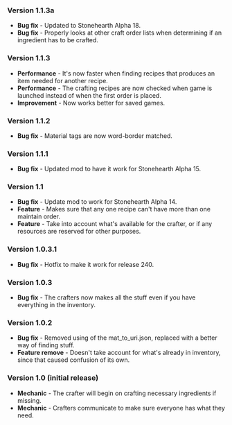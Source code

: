 ### Version 1.1.3a

- **Bug fix** - Updated to Stonehearth Alpha 18.
- **Bug fix** - Properly looks at other craft order lists when determining if an ingredient has to be crafted.

### Version 1.1.3

- **Performance** - It's now faster when finding recipes that produces an item needed for another recipe.
- **Performance** - The crafting recipes are now checked when game is launched instead of when the first order is placed.
- **Improvement** - Now works better for saved games.


### Version 1.1.2

- **Bug fix** - Material tags are now word-border matched.


### Version 1.1.1

- **Bug fix** - Updated mod to have it work for Stonehearth Alpha 15.


### Version 1.1

- **Bug fix** - Update mod to work for Stonehearth Alpha 14.
- **Feature** - Makes sure that any one recipe can't have more than one maintain order.
- **Feature** - Take into account what's available for the crafter, or if any resources are reserved for other purposes.


### Version 1.0.3.1

- **Bug fix** - Hotfix to make it work for release 240.


### Version 1.0.3

- **Bug fix** - The crafters now makes all the stuff even if you have everything in the inventory.


### Version 1.0.2

- **Bug fix** - Removed using of the mat_to_uri.json, replaced with a better way of finding stuff.
- **Feature remove** - Doesn't take account for what's already in inventory, since that caused confusion of its own.


### Version 1.0 (initial release)

- **Mechanic** - The crafter will begin on crafting necessary ingredients if missing.
- **Mechanic** - Crafters communicate to make sure everyone has what they need.
